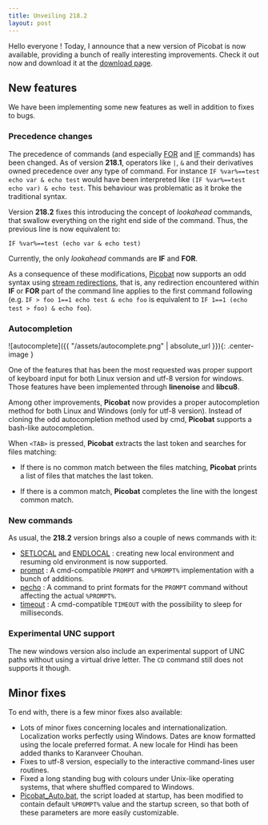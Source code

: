 ```yaml
---
title: Unveiling 218.2
layout: post
---
```


Hello everyone ! Today, I announce that a new version of Picobat is now available,
providing a bunch of really interesting improvements. Check it out now and
download it at the [download page](/download).

## New features ##

We have been implementing some new features as well in addition to fixes to
bugs.

### Precedence changes ###

The precedence of commands (and especially [FOR](/doc/for) and [IF](/doc/if)
commands) has been changed. As of version **218.1**, operators like `|`, `&`
and their derivatives owned precedence over any type of command. For instance
`IF %var%==test echo var & echo test` would have been interpreted like 
`(IF %var%==test echo var) & echo test`. This behaviour was problematic as it
broke the traditional syntax.

Version **218.2** fixes this introducing the concept of *lookahead* commands,
that swallow everything on the right end side of the command. Thus, the
previous line is now equivalent to:

```
IF %var%==test (echo var & echo test)
```

Currently, the only *lookahead* commands are **IF** and **FOR**.

As a consequence of these modifications, [Picobat](/doc/dos9) now supports an odd
syntax using [stream redirections](/doc/spec/red), that is, any redirection
encountered within **IF** or **FOR** part of the command line applies to the
first command following (e.g. `IF > foo 1==1 echo test & echo foo` is
equivalent to `IF 1==1 (echo test > foo) & echo foo`). 

### Autocompletion ###

![autocomplete]({{ "/assets/autocomplete.png" | absolute_url }}){: .center-image }

One of the features that has been the most requested was proper support of
keyboard input for both Linux version and utf-8 version for windows. Those
features have been implemented through **linenoise** and **libcu8**.

Among other improvements, **Picobat** now provides a proper autocompletion
method for both Linux and Windows (only for utf-8 version). Instead of cloning
the odd autocompletion method used by cmd, **Picobat** supports a bash-like
autocompletion.

When `<TAB>` is pressed, **Picobat** extracts the last token and searches for
files matching:

* If there is no common match between the files matching, **Picobat** prints a
  list of files that matches the last token.

* If there is a common match, **Picobat** completes the line with the longest
  common match.

### New commands ###

As usual, the **218.2** version brings also a couple of news commands with
it:

* [SETLOCAL](/doc/setlocal) and [ENDLOCAL](/doc/endlocal) : creating new
  local environment and resuming old environment is now supported. 
* [prompt](/doc/prompt) : A cmd-compatible `PROMPT` and `%PROMPT%`
  implementation with a bunch of additions.
* [pecho](/doc/pecho) : A command to print formats for the `PROMPT` command
  without affecting the actual `%PROMPT%`.
* [timeout](/doc/timeout) : A cmd-compatible `TIMEOUT` with the possibility
  to sleep for milliseconds. 

### Experimental UNC support ###

The new windows version also include an experimental support of UNC paths
without using a virtual drive letter. The `CD` command still does not supports
it though.

## Minor fixes ##

To end with, there is a few minor fixes also available:

* Lots of minor fixes concerning locales and internationalization. Localization
  works perfectly using Windows. Dates are know formatted using the locale
  preferred format. A new locale for Hindi has been added thanks to
  Karanveer Chouhan.
* Fixes to utf-8 version, especially to the interactive command-lines user
  routines.
* Fixed a long standing bug with colours under Unix-like operating systems,
  that where shuffled compared to Windows.
* [Picobat_Auto.bat](/doc/dos9_auto), the script loaded at startup, has been
  modified to contain default `%PROMPT%` value and the startup screen, so
  that both of these parameters are more easily customizable.

